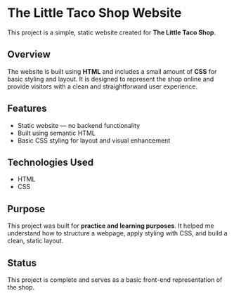 # The Little Taco Shop Website

This project is a simple, static website created for **The Little Taco Shop**.

## Overview

The website is built using **HTML** and includes a small amount of **CSS** for basic styling and layout. It is designed to represent the shop online and provide visitors with a clean and straightforward user experience.

## Features

- Static website — no backend functionality
- Built using semantic HTML
- Basic CSS styling for layout and visual enhancement

## Technologies Used

- HTML
- CSS

## Purpose

This project was built for **practice and learning purposes**. It helped me understand how to structure a webpage, apply styling with CSS, and build a clean, static layout.

## Status

This project is complete and serves as a basic front-end representation of the shop.
